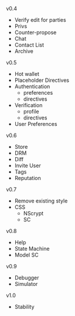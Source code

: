 v0.4
* Verify edit for parties
* Privs
* Counter-propose
* Chat
* Contact List
* Archive

v0.5
* Hot wallet
* Placeholder Directives
* Authentication
  * preferences
  * directives
* Verification
  * profile
  * directives
* User Preferences

v0.6
* Store
* DRM
* Diff
* Invite User
* Tags
* Reputation

v0.7
* Remove existing style
* CSS
  * NScrypt
  * SC

v0.8
* Help
* State Machine
* Model SC

v0.9
* Debugger
* Simulator

v1.0
* Stability
